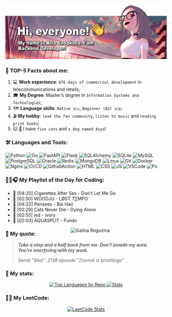 [![My banner](https://raw.githubusercontent.com/BeautifulDirt/BeautifulDirt/main/img/banner.png)](https://github.com/BeautifulDirt)

### 👩 TOP-5 Facts about me:
1. 💻 **Work experience**: `876 days of commercial development` in telecommunications and retails;
2. 🎓 **My Degree**: Master’s degree in `Information Systems and Technologies`;
3. 🗺 **Language skills**: `Native 🇷🇺`, `Beginner (A2) 🇬🇧`; 
4. 🎬 **My hobby**: `lead the fan community`, `listen to music` and `reading print books`;
5. 🐱 🐶 I have `five cats` and `a dog named Asya`!

### :hammer_and_wrench: Languages and Tools: 
<img src="https://img.shields.io/badge/python-e16760?style=flat&logo=python&logoColor=24232d" title="Python[work]" alt="Python"/> <img src="https://img.shields.io/badge/golang-e16760?style=flat&logo=go&logoColor=24232d" title="Go[study]" alt="Go"/> <img src="https://img.shields.io/badge/fastapi-e16760?style=flat&logo=fastapi&logoColor=24232d" title="FastAPI[work]" alt="FastAPI"/> <img src="https://img.shields.io/badge/flask-e16760?style=flat&logo=flask&logoColor=24232d" title="Flask[work]" alt="Flask"/> <img src="https://img.shields.io/badge/sqlalchemy-e16760?style=flat&logo=sqlalchemy&logoColor=24232d" title="SQLAlchemy[work]" alt="SQLAlchemy"/> <img src="https://img.shields.io/badge/sqlite-e16760?style=flat&logo=sqlite&logoColor=24232d" title="SQLite[work-sql-request]" alt="SQLite"/> <img src="https://img.shields.io/badge/mysql-e16760?style=flat&logo=mysql&logoColor=24232d" title="MySQL[work-sql-request]" alt="MySQL"/> <img src="https://img.shields.io/badge/postgresql-e16760?style=flat&logo=postgresql&logoColor=24232d" title="PostgreSQL[work]" alt="PostgreSQL"/> <img src="https://img.shields.io/badge/oracle-e16760?style=flat&logo=oracle&logoColor=24232d" title="Oracle[work-sql-request]" alt="Oracle"/> <img src="https://img.shields.io/badge/redis-e16760?style=flat&logo=redis&logoColor=24232d" title="Redis[work]" alt="Redis"/> <img src="https://img.shields.io/badge/mongodb-e16760?style=flat&logo=mongodb&logoColor=24232d" title="MongoDB[work]" alt="MongoDB"/> <img src="https://img.shields.io/badge/linux-e16760?style=flat&logo=linux&logoColor=24232d" title="Linux[work]" alt="Linux"/> <img src="https://img.shields.io/badge/git-e16760?style=flat&logo=git&logoColor=24232d" title="Git[work]" alt="Git"/> <img src="https://img.shields.io/badge/docker-e16760?style=flat&logo=docker&logoColor=24232d" title="Docker[work]" alt="Docker"/> <img src="https://img.shields.io/badge/nginx-e16760?style=flat&logo=nginx&logoColor=24232d" title="Nginx[work]" alt="Nginx"/> <img src="https://img.shields.io/badge/CI%2FCD-e16760?style=flat&logo=gitlab&logoColor=24232d" title="CI/CD[work]" alt="CI/CD"/> <img src="https://img.shields.io/badge/GithubAction-e16760?style=flat&logo=github&logoColor=24232d" title="GithubAction[stady]" alt="GithubAction"/> <img src="https://img.shields.io/badge/html-e16760?style=flat&logo=html5&logoColor=24232d" title="HTML[study]" alt="HTML"/> <img src="https://img.shields.io/badge/css-e16760?style=flat&logo=css3&logoColor=24232d" title="CSS[study]" alt="CSS"/> <img src="https://img.shields.io/badge/javascript-e16760?style=flat&logo=javascript&logoColor=24232d" title="JS[study]" alt="JS"/> <img src="https://img.shields.io/badge/VSCode-e16760?style=flat&logo=Visual%20Studio%20Code&logoColor=24232d" title="VSCode[work]" alt="VSCode"/> <img src="https://img.shields.io/badge/Photoshop-e16760?style=flat&logo=Adobe%20Photoshop&logoColor=24232d" title="Photoshop[work]" alt="Ps"/>


### 👩‍💻🎧 My Playlist of the Day for Coding:

 - 🎵 [04:20] Cigarettes After Sex - Don't Let Me Go
 - 🎵 [02:50] WOODJU - LØST T∑MPO
 - 🎵 [04:22] Pensees - Bai Hao
 - 🎵 [02:29] Cats Never Die - Dying Alone
 - 🎵 [02:55] ied - ivory
 - 🎵 [02:03] AQUASPLIT - Fundo

 <img alt="Galina Rogozina" src="https://raw.githubusercontent.com/BeautifulDirt/BeautifulDirt/main/img/animation.gif" align="right" width="300"/>

### 💬 My quote:

> ***Take a step and a half back from me. Don't invade my aura. \
> You're interfering with my work.***
>  
> *Serial "Sled": 2138 episode "Zvonok iz proshlogo"*

### 📝 My stats:

<p align="center">
<a href="https://github.com/BeautifulDirt">
  <img alt="Top Languages by Repo" height="180em" src="https://github-profile-summary-cards.vercel.app/api/cards/repos-per-language?username=BeautifulDirt&theme=solarized_dark"/>
  <img alt="Stats" height="180em" src="https://github-profile-summary-cards.vercel.app/api/cards/stats?username=BeautifulDirt&theme=solarized_dark"/>
</a>
</p>

### 👩‍💻 My LeetCode:

<p align="center">
<a href="https://leetcode.com/BeautifulDirt/">
  <img alt="LeetCode Stats" height="300em" src="https://leetcard.jacoblin.cool/BeautifulDirt?theme=nord&font=Noto%20Sans%20Saurashtra&ext=activity"/>
</a>
</p>